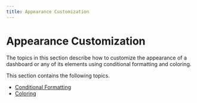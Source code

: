 ```yaml
---
title: Appearance Customization
---
```

# Appearance Customization
The topics in this section describe how to customize the appearance of a dashboard or any of its elements using conditional formatting and coloring.

This section contains the following topics.
* [Conditional Formatting](../../../dashboard-for-desktop/articles/dashboard-designer/appearance-customization/conditional-formatting.md)
* [Coloring](../../../dashboard-for-desktop/articles/dashboard-designer/appearance-customization/coloring.md)